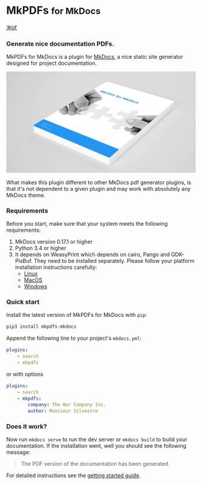 # MkPDFs <small>for MkDocs</small>
測試
### Generate nice documentation PDFs.

MkPDFs for MkDocs is a plugin for [MkDocs][1], a nice static site generator
designed for project documentation.

[![MkPDFs for MkDocs](assets/images/mkpdfs.png)](assets/images/mkpdfs.png)


What makes this plugin different to other MkDocs pdf generator plugins, is that it's not dependent to a given plugin and may work with absolutely any MkDocs theme.

  [1]: https://www.mkdocs.org

### Requirements
Before you start, make sure that your system meets the following requirements:

1. MkDocs version 0.17.1 or higher
2. Python 3.4 or higher
3. It depends on WeasyPrint which depends on cairo, Pango and GDK-PixBuf. They need to be installed separately. Please follow your platform installation instructions carefully:
    - [Linux][weasyprint-linux]
    - [MacOS][weasyprint-macos]
    - [Windows][weasyprint-windows]

### Quick start
Install the latest version of MkPDFs for MkDocs with `pip`:

``` sh
pip3 install mkpdfs-mkdocs
```

Append the following line to your project's `mkdocs.yml`:

```yaml
plugins:
    - search
    - mkpdfs
```

or with options

```yaml
plugins:
    - search
    - mkpdfs:
        company: The War Company Inc.
        author: Monsieur Silvestre
```

### Does it work?

Now run `mkdocs serve` to run the dev server or `mkdocs build` to build your documentation. If the installation went, well you should see the following message:

> The PDF version of the documentation has been generated.


For detailed instructions see the [getting started guide][3].

  [3]: getting-started.md

  [weasyprint-linux]: https://weasyprint.readthedocs.io/en/latest/install.html#linux
  [weasyprint-macos]: https://weasyprint.readthedocs.io/en/latest/install.html#macos
  [weasyprint-windows]: https://weasyprint.readthedocs.io/en/latest/install.html#windows
